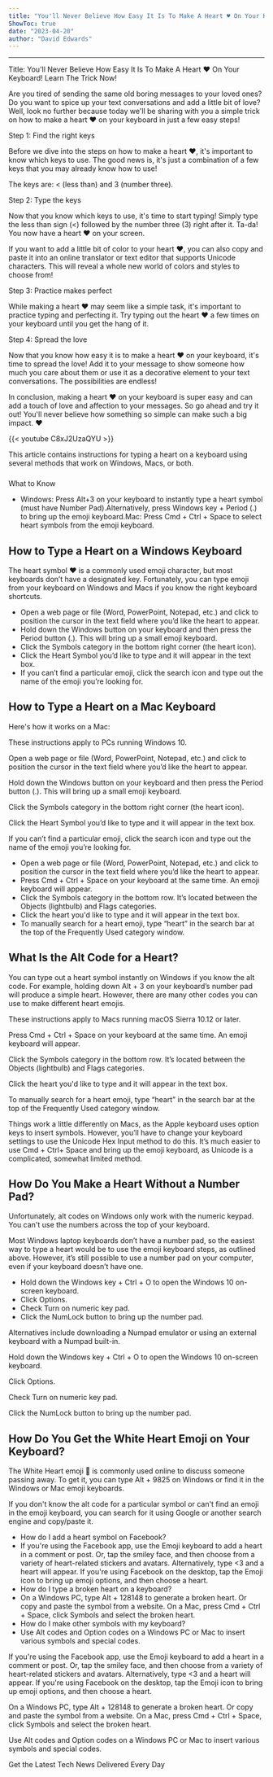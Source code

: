 ```yaml
---
title: "You'll Never Believe How Easy It Is To Make A Heart ♥️ On Your Keyboard! Learn The Trick Now!"
ShowToc: true 
date: "2023-04-20"
author: "David Edwards"
---
```

*****
Title: You'll Never Believe How Easy It Is To Make A Heart ♥️ On Your Keyboard! Learn The Trick Now!

Are you tired of sending the same old boring messages to your loved ones? Do you want to spice up your text conversations and add a little bit of love? Well, look no further because today we'll be sharing with you a simple trick on how to make a heart ♥️ on your keyboard in just a few easy steps! 

Step 1: Find the right keys 

Before we dive into the steps on how to make a heart ♥️, it's important to know which keys to use. The good news is, it's just a combination of a few keys that you may already know how to use!

The keys are: < (less than) and 3 (number three). 

Step 2: Type the keys 

Now that you know which keys to use, it's time to start typing! Simply type the less than sign (<) followed by the number three (3) right after it. Ta-da! You now have a heart ♥️ on your screen. 

If you want to add a little bit of color to your heart ♥️, you can also copy and paste it into an online translator or text editor that supports Unicode characters. This will reveal a whole new world of colors and styles to choose from! 

Step 3: Practice makes perfect 

While making a heart ♥️ may seem like a simple task, it's important to practice typing and perfecting it. Try typing out the heart ♥️ a few times on your keyboard until you get the hang of it. 

Step 4: Spread the love 

Now that you know how easy it is to make a heart ♥️ on your keyboard, it's time to spread the love! Add it to your message to show someone how much you care about them or use it as a decorative element to your text conversations. The possibilities are endless! 

In conclusion, making a heart ♥️ on your keyboard is super easy and can add a touch of love and affection to your messages. So go ahead and try it out! You'll never believe how something so simple can make such a big impact. ♥️

{{< youtube C8xJ2UzaQYU >}} 




This article contains instructions for typing a heart on a keyboard using several methods that work on Windows, Macs, or both.

 
### 
What to Know
 
- Windows: Press Alt+3 on your keyboard to instantly type a heart symbol (must have Number Pad).Alternatively, press Windows key + Period (.) to bring up the emoji keyboard.Mac: Press Cmd + Ctrl + Space to select heart symbols from the emoji keyboard.

 
##   How to Type a Heart on a Windows Keyboard  
 

The heart symbol ❤️ is a commonly used emoji character, but most keyboards don’t have a designated key. Fortunately, you can type emoji from your keyboard on Windows and Macs if you know the right keyboard shortcuts.

 
- Open a web page or file (Word, PowerPoint, Notepad, etc.) and click to position the cursor in the text field where you’d like the heart to appear.
 - Hold down the Windows button on your keyboard and then press the Period button (.). This will bring up a small emoji keyboard.
 - Click the Symbols category in the bottom right corner (the heart icon).
 - Click the Heart Symbol you’d like to type and it will appear in the text box.
 - If you can’t find a particular emoji, click the search icon and type out the name of the emoji you’re looking for.

 
##   How to Type a Heart on a Mac Keyboard  
 

Here's how it works on a Mac:

 
These instructions apply to PCs running Windows 10.
 

Open a web page or file (Word, PowerPoint, Notepad, etc.) and click to position the cursor in the text field where you’d like the heart to appear.

 

Hold down the Windows button on your keyboard and then press the Period button (.). This will bring up a small emoji keyboard.

 

Click the Symbols category in the bottom right corner (the heart icon).

 

Click the Heart Symbol you’d like to type and it will appear in the text box.

 
If you can’t find a particular emoji, click the search icon and type out the name of the emoji you’re looking for.
 
- Open a web page or file (Word, PowerPoint, Notepad, etc.) and click to position the cursor in the text field where you’d like the heart to appear.
 - Press Cmd + Ctrl + Space on your keyboard at the same time. An emoji keyboard will appear.
 - Click the Symbols category in the bottom row. It’s located between the Objects (lightbulb) and Flags categories.
 - Click the heart you'd like to type and it will appear in the text box.
 - To manually search for a heart emoji, type “heart” in the search bar at the top of the Frequently Used category window.

 
##   What Is the Alt Code for a Heart?  
 

You can type out a heart symbol instantly on Windows if you know the alt code. For example, holding down Alt + 3 on your keyboard’s number pad will produce a simple heart. However, there are many other codes you can use to make different heart emojis.

 
These instructions apply to Macs running macOS Sierra 10.12 or later.
 

Press Cmd + Ctrl + Space on your keyboard at the same time. An emoji keyboard will appear.

 

Click the Symbols category in the bottom row. It’s located between the Objects (lightbulb) and Flags categories.

 

Click the heart you'd like to type and it will appear in the text box.

 

To manually search for a heart emoji, type “heart” in the search bar at the top of the Frequently Used category window.

 

Things work a little differently on Macs, as the Apple keyboard uses option keys to insert symbols. However, you’ll have to change your keyboard settings to use the Unicode Hex Input method to do this. It’s much easier to use Cmd + Ctrl+ Space and bring up the emoji keyboard, as Unicode is a complicated, somewhat limited method.

 
##   How Do You Make a Heart Without a Number Pad?  
 

Unfortunately, alt codes on Windows only work with the numeric keypad. You can't use the numbers across the top of your keyboard. 

 

Most Windows laptop keyboards don’t have a number pad, so the easiest way to type a heart would be to use the emoji keyboard steps, as outlined above. However, it’s still possible to use a number pad on your computer, even if your keyboard doesn’t have one.

 
- Hold down the Windows key + Ctrl + O to open the Windows 10 on-screen keyboard.
 - Click Options.
 - Check Turn on numeric key pad.
 - Click the NumLock button to bring up the number pad.

 

Alternatives include downloading a Numpad emulator or using an external keyboard with a Numpad built-in.

 

Hold down the Windows key + Ctrl + O to open the Windows 10 on-screen keyboard.

 

Click Options.

 

Check Turn on numeric key pad.

 

Click the NumLock button to bring up the number pad.

 
##   How Do You Get the White Heart Emoji on Your Keyboard?  
 

The White Heart emoji 🤍 is commonly used online to discuss someone passing away. To get it, you can type Alt + 9825 on Windows or find it in the Windows or Mac emoji keyboards.

 
If you don't know the alt code for a particular symbol or can't find an emoji in the emoji keyboard, you can search for it using Google or another search engine and copy/paste it.
 
- How do I add a heart symbol on Facebook?
 - If you're using the Facebook app, use the Emoji keyboard to add a heart in a comment or post. Or, tap the smiley face, and then choose from a variety of heart-related stickers and avatars. Alternatively, type <3 and a heart will appear. If you're using Facebook on the desktop, tap the Emoji icon to bring up emoji options, and then choose a heart.
 - How do I type a broken heart on a keyboard?
 - On a Windows PC, type Alt + 128148 to generate a broken heart. Or copy and paste the symbol from a website. On a Mac, press Cmd + Ctrl + Space, click Symbols and select the broken heart.
 - How do I make other symbols with my keyboard?
 - Use Alt codes and Option codes on a Windows PC or Mac to insert various symbols and special codes.

 
If you're using the Facebook app, use the Emoji keyboard to add a heart in a comment or post. Or, tap the smiley face, and then choose from a variety of heart-related stickers and avatars. Alternatively, type <3 and a heart will appear. If you're using Facebook on the desktop, tap the Emoji icon to bring up emoji options, and then choose a heart.
 
On a Windows PC, type Alt + 128148 to generate a broken heart. Or copy and paste the symbol from a website. On a Mac, press Cmd + Ctrl + Space, click Symbols and select the broken heart.
 
Use Alt codes and Option codes on a Windows PC or Mac to insert various symbols and special codes.
 

Get the Latest Tech News Delivered Every Day




